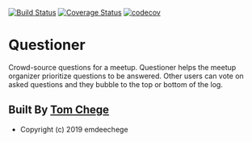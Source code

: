 [![Build Status](https://www.travis-ci.org/emdeechege/Questionaire-API.svg?branch=develop)](https://www.travis-ci.org/emdeechege/Questionaire-API)
[![Coverage Status](https://coveralls.io/repos/github/emdeechege/Questionaire-API/badge.svg)](https://coveralls.io/github/emdeechege/Questionaire-API)
[![codecov](https://codecov.io/gh/emdeechege/Questionaire-API/branch/develop/graph/badge.svg)](https://codecov.io/gh/emdeechege/Questionaire-API)


# Questioner

Crowd-source questions for a meetup. Questioner helps the meetup organizer prioritize questions to be answered. Other users can vote on asked questions and they bubble to the top or bottom of the log.


## Built By [Tom Chege](https://github.com/emdeechege/)
* Copyright (c) 2019 emdeechege
